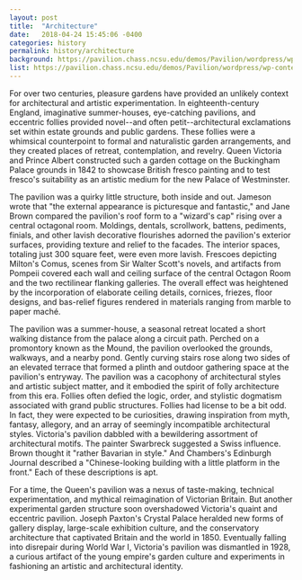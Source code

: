 ```yaml
---
layout: post
title:  "Architecture"
date:   2018-04-24 15:45:06 -0400
categories: history
permalink: history/architecture
background: https://pavilion.chass.ncsu.edu/demos/Pavilion/wordpress/wp-content/uploads/2015/11/4_Composite.jpg
list: https://pavilion.chass.ncsu.edu/demos/Pavilion/wordpress/wp-content/uploads/2015/12/Architecture.jpg
---
```

For over two centuries, pleasure gardens have provided an unlikely context for architectural and artistic experimentation. In eighteenth-century England, imaginative summer-houses, eye-catching pavilions, and eccentric follies provided novel--and often petit--architectural exclamations set within estate grounds and public gardens. These follies were a whimsical counterpoint to formal and naturalistic garden arrangements, and they created places of retreat, contemplation, and revelry. Queen Victoria and Prince Albert constructed such a garden cottage on the Buckingham Palace grounds in 1842 to showcase British fresco painting and to test fresco's suitability as an artistic medium for the new Palace of Westminster.

The pavilion was a quirky little structure, both inside and out. Jameson wrote that "the external appearance is picturesque and fantastic," and Jane Brown compared the pavilion's roof form to a "wizard's cap" rising over a central octagonal room. Moldings, dentals, scrollwork, battens, pediments, finials, and other lavish decorative flourishes adorned the pavilion's exterior surfaces, providing texture and relief to the facades. The interior spaces, totaling just 300 square feet, were even more lavish. Frescoes depicting Milton's Comus, scenes from Sir Walter Scott's novels, and artifacts from Pompeii covered each wall and ceiling surface of the central Octagon Room and the two rectilinear flanking galleries. The overall effect was heightened by the incorporation of elaborate ceiling details, cornices, friezes, floor designs, and bas-relief figures rendered in materials ranging from marble to paper maché.

The pavilion was a summer-house, a seasonal retreat located a short walking distance from the palace along a circuit path. Perched on a promontory known as the Mound, the pavilion overlooked the grounds, walkways, and a nearby pond. Gently curving stairs rose along two sides of an elevated terrace that formed a plinth and outdoor gathering space at the pavilion's entryway. The pavilion was a cacophony of architectural styles and artistic subject matter, and it embodied the spirit of folly architecture from this era. Follies often defied the logic, order, and stylistic dogmatism associated with grand public structures. Follies had license to be a bit odd. In fact, they were expected to be curiosities, drawing inspiration from myth, fantasy, allegory, and an array of seemingly incompatible architectural styles. Victoria's pavilion dabbled with a bewildering assortment of architectural motifs. The painter Swarbreck suggested a Swiss influence. Brown thought it "rather Bavarian in style." And Chambers's Edinburgh Journal described a "Chinese-looking building with a little platform in the front." Each of these descriptions is apt.

For a time, the Queen's pavilion was a nexus of taste-making, technical experimentation, and mythical reimagination of Victorian Britain. But another experimental garden structure soon overshadowed Victoria's quaint and eccentric pavilion. Joseph Paxton's Crystal Palace heralded new forms of gallery display, large-scale exhibition culture, and the conservatory architecture that captivated Britain and the world in 1850. Eventually falling into disrepair during World War I, Victoria's pavilion was dismantled in 1928, a curious artifact of the young empire's garden culture and experiments in fashioning an artistic and architectural identity.